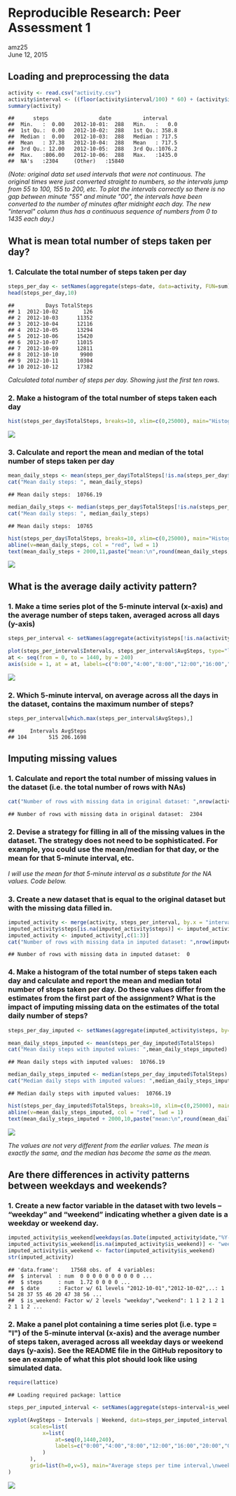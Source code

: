 # Reproducible Research: Peer Assessment 1
amz25  
June 12, 2015  


## Loading and preprocessing the data


```r
activity <- read.csv("activity.csv")
activity$interval <- ((floor(activity$interval/100) * 60) + (activity$interval %% 100))
summary(activity)
```

```
##      steps                date          interval     
##  Min.   :  0.00   2012-10-01:  288   Min.   :   0.0  
##  1st Qu.:  0.00   2012-10-02:  288   1st Qu.: 358.8  
##  Median :  0.00   2012-10-03:  288   Median : 717.5  
##  Mean   : 37.38   2012-10-04:  288   Mean   : 717.5  
##  3rd Qu.: 12.00   2012-10-05:  288   3rd Qu.:1076.2  
##  Max.   :806.00   2012-10-06:  288   Max.   :1435.0  
##  NA's   :2304     (Other)   :15840
```

*(Note: original data set used intervals that were not continuous.  The original times were just converted straight to numbers, so the intervals jump from 55 to 100, 155 to 200, etc. To plot the intervals correctly so there is no gap between minute "55" and minute "00", the intervals have been converted to the number of minutes after midnight each day.  The new "interval" column thus has a continuous sequence of numbers from 0 to 1435 each day.)*

## What is mean total number of steps taken per day?

### 1. Calculate the total number of steps taken per day


```r
steps_per_day <- setNames(aggregate(steps~date, data=activity, FUN=sum), c("Days", "TotalSteps"))
head(steps_per_day,10)
```

```
##          Days TotalSteps
## 1  2012-10-02        126
## 2  2012-10-03      11352
## 3  2012-10-04      12116
## 4  2012-10-05      13294
## 5  2012-10-06      15420
## 6  2012-10-07      11015
## 7  2012-10-09      12811
## 8  2012-10-10       9900
## 9  2012-10-11      10304
## 10 2012-10-12      17382
```

*Calculated total number of steps per day.  Showing just the first ten rows.*

### 2. Make a histogram of the total number of steps taken each day


```r
hist(steps_per_day$TotalSteps, breaks=10, xlim=c(0,25000), main="Histogram of total number of steps per day", xlab="Total steps")
```

![](PA1_template_files/figure-html/unnamed-chunk-3-1.png) 

### 3. Calculate and report the mean and median of the total number of steps taken per day


```r
mean_daily_steps <- mean(steps_per_day$TotalSteps[!is.na(steps_per_day$TotalSteps)])
cat("Mean daily steps: ", mean_daily_steps)
```

```
## Mean daily steps:  10766.19
```

```r
median_daily_steps <- median(steps_per_day$TotalSteps[!is.na(steps_per_day$TotalSteps)])
cat("Mean daily steps: ", median_daily_steps)
```

```
## Mean daily steps:  10765
```

```r
hist(steps_per_day$TotalSteps, breaks=10, xlim=c(0,25000), main="Histogram of total number of steps per day,\nwith mean and median", xlab="Total steps")
abline(v=mean_daily_steps, col = "red", lwd = 1)
text(mean_daily_steps + 2000,11,paste("mean:\n",round(mean_daily_steps, 2),"\n\nmedian:\n",round(median_daily_steps, 2)), col = "red", adj = c(0,0))
```

![](PA1_template_files/figure-html/unnamed-chunk-4-1.png) 

## What is the average daily activity pattern?

### 1. Make a time series plot of the 5-minute interval (x-axis) and the average number of steps taken, averaged across all days (y-axis)


```r
steps_per_interval <- setNames(aggregate(activity$steps[!is.na(activity$steps)], by=list(activity$interval[!is.na(activity$steps)]), FUN=mean), c("Intervals", "AvgSteps"))

plot(steps_per_interval$Intervals, steps_per_interval$AvgSteps, type="l", main="Average steps per time interval", xlab="Time intervals", ylab="Average steps, excluding NAs", xlim=c(0,1440), xaxt = "n")
at <- seq(from = 0, to = 1440, by = 240)
axis(side = 1, at = at, labels=c("0:00","4:00","8:00","12:00","16:00","20:00","0:00"))
```

![](PA1_template_files/figure-html/unnamed-chunk-5-1.png) 



### 2. Which 5-minute interval, on average across all the days in the dataset, contains the maximum number of steps?


```r
steps_per_interval[which.max(steps_per_interval$AvgSteps),]
```

```
##     Intervals AvgSteps
## 104       515 206.1698
```

## Imputing missing values

### 1. Calculate and report the total number of missing values in the dataset (i.e. the total number of rows with NAs)


```r
cat("Number of rows with missing data in original dataset: ",nrow(activity[is.na(activity$steps),]))
```

```
## Number of rows with missing data in original dataset:  2304
```

### 2. Devise a strategy for filling in all of the missing values in the dataset. The strategy does not need to be sophisticated. For example, you could use the mean/median for that day, or the mean for that 5-minute interval, etc.

*I will use the mean for that 5-minute interval as a substitute for the NA values.  Code below.*

### 3. Create a new dataset that is equal to the original dataset but with the missing data filled in.


```r
imputed_activity <- merge(activity, steps_per_interval, by.x = "interval", by.y = "Intervals")
imputed_activity$steps[is.na(imputed_activity$steps)] <- imputed_activity$AvgSteps[is.na(imputed_activity$steps)]
imputed_activity <- imputed_activity[,c(1:3)]
cat("Number of rows with missing data in imputed dataset: ",nrow(imputed_activity[is.na(imputed_activity$steps),]))
```

```
## Number of rows with missing data in imputed dataset:  0
```

### 4. Make a histogram of the total number of steps taken each day and calculate and report the mean and median total number of steps taken per day. Do these values differ from the estimates from the first part of the assignment? What is the impact of imputing missing data on the estimates of the total daily number of steps?


```r
steps_per_day_imputed <- setNames(aggregate(imputed_activity$steps, by=list(imputed_activity$date), FUN=sum), c("Days", "TotalSteps"))

mean_daily_steps_imputed <- mean(steps_per_day_imputed$TotalSteps)
cat("Mean daily steps with imputed values: ",mean_daily_steps_imputed)
```

```
## Mean daily steps with imputed values:  10766.19
```

```r
median_daily_steps_imputed <- median(steps_per_day_imputed$TotalSteps)
cat("Median daily steps with imputed values: ",median_daily_steps_imputed)
```

```
## Median daily steps with imputed values:  10766.19
```

```r
hist(steps_per_day_imputed$TotalSteps, breaks=10, xlim=c(0,25000), main="Histogram of total number of steps per day,\nwith imputed values", xlab="Total steps")
abline(v=mean_daily_steps_imputed, col = "red", lwd = 1)
text(mean_daily_steps_imputed + 2000,10,paste("mean:\n",round(mean_daily_steps_imputed, 2),"\n\nmedian:\n",round(median_daily_steps_imputed, 2)), col = "red", adj = c(0,0))
```

![](PA1_template_files/figure-html/unnamed-chunk-9-1.png) 

*The values are not very different from the earlier values.  The mean is exactly the same, and the median has become the same as the mean.*

## Are there differences in activity patterns between weekdays and weekends?

### 1. Create a new factor variable in the dataset with two levels – “weekday” and “weekend” indicating whether a given date is a weekday or weekend day.


```r
imputed_activity$is_weekend[weekdays(as.Date(imputed_activity$date,"%Y-%m-%d")) %in% c("Saturday","Sunday")] <- "weekend"
imputed_activity$is_weekend[is.na(imputed_activity$is_weekend)] <- "weekday"
imputed_activity$is_weekend <- factor(imputed_activity$is_weekend)
str(imputed_activity)
```

```
## 'data.frame':	17568 obs. of  4 variables:
##  $ interval  : num  0 0 0 0 0 0 0 0 0 0 ...
##  $ steps     : num  1.72 0 0 0 0 ...
##  $ date      : Factor w/ 61 levels "2012-10-01","2012-10-02",..: 1 54 28 37 55 46 20 47 38 56 ...
##  $ is_weekend: Factor w/ 2 levels "weekday","weekend": 1 1 2 1 2 1 2 1 1 2 ...
```

### 2. Make a panel plot containing a time series plot (i.e. type = "l") of the 5-minute interval (x-axis) and the average number of steps taken, averaged across all weekday days or weekend days (y-axis). See the README file in the GitHub repository to see an example of what this plot should look like using simulated data.


```r
require(lattice)
```

```
## Loading required package: lattice
```

```r
steps_per_imputed_interval <- setNames(aggregate(steps~interval+is_weekend, data=imputed_activity, FUN=mean), c("Intervals", "Weekend", "AvgSteps"))

xyplot(AvgSteps ~ Intervals | Weekend, data=steps_per_imputed_interval, type = c("l"), layout=c(1,2), xlim=c(0,1440), 
       scales=list(
           x=list(
               at=seq(0,1440,240),
               labels=c("0:00","4:00","8:00","12:00","16:00","20:00","0:00")
           )
       ),
       grid=list(h=0,v=5), main="Average steps per time interval,\nweekends versus weekdays", ylab="Average steps"
)
```

![](PA1_template_files/figure-html/unnamed-chunk-11-1.png) 
